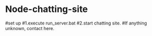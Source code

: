 # Node-chatting-site
#set up
#1.execute run_server.bat
#2.start chatting site.
#If anything unknown, contact here.
